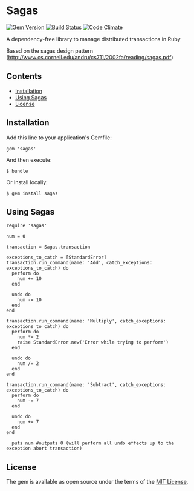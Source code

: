 # Sagas

[![Gem Version](https://badge.fury.io/rb/sagas.svg)](https://badge.fury.io/rb/sagas)
[![Build Status](https://travis-ci.org/arjunlol/Sagas.svg?branch=master)](https://travis-ci.org/arjunlol/Sagas)
[![Code Climate](https://img.shields.io/codeclimate/maintainability/arjunlol/Sagas.svg)](https://codeclimate.com/github/arjunlol/Sagas/maintainability)

A dependency-free library to manage distributed transactions in Ruby

Based on the sagas design pattern (http://www.cs.cornell.edu/andru/cs711/2002fa/reading/sagas.pdf)

## Contents

- [Installation](#installation)
- [Using Sagas](#using-sagas)
- [License](#license)

## Installation

Add this line to your application's Gemfile:

```
gem 'sagas'
```

And then execute:

```
$ bundle
```

Or Install locally:

```
$ gem install sagas
```

## Using Sagas

```
require 'sagas'

num = 0

transaction = Sagas.transaction

exceptions_to_catch = [StandardError]
transaction.run_command(name: 'Add', catch_exceptions: exceptions_to_catch) do
  perform do
    num += 10
  end

  undo do
    num -= 10
  end
end

transaction.run_command(name: 'Multiply', catch_exceptions: exceptions_to_catch) do
  perform do
    num *= 2
    raise StandardError.new('Error while trying to perform')
  end

  undo do
    num /= 2
  end
end

transaction.run_command(name: 'Subtract', catch_exceptions: exceptions_to_catch) do
  perform do
    num -= 7
  end

  undo do
    num += 7
  end
end

  puts num #outputs 0 (will perform all undo effects up to the exception abort transaction)

```

## License

The gem is available as open source under the terms of the [MIT License](http://opensource.org/licenses/MIT).

